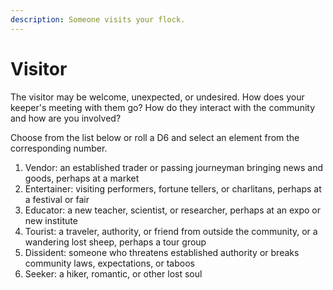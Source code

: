```yaml
---
description: Someone visits your flock.
---
```


# Visitor

The visitor may be welcome, unexpected, or undesired. How does your keeper's meeting with them go? How do they interact with the community and how are you involved? 

Choose from the list below or roll a D6 and select an element from the corresponding number.

1. Vendor: an established trader or passing journeyman bringing news and goods, perhaps at a market
2. Entertainer: visiting performers, fortune tellers, or charlitans, perhaps at a festival or fair
3. Educator: a new teacher, scientist, or researcher, perhaps at an expo or new institute
4. Tourist: a traveler, authority, or friend from outside the community, or a wandering lost sheep, perhaps a tour group
5. Dissident: someone who threatens established authority or breaks community laws, expectations, or taboos
6. Seeker: a hiker, romantic, or other lost soul

